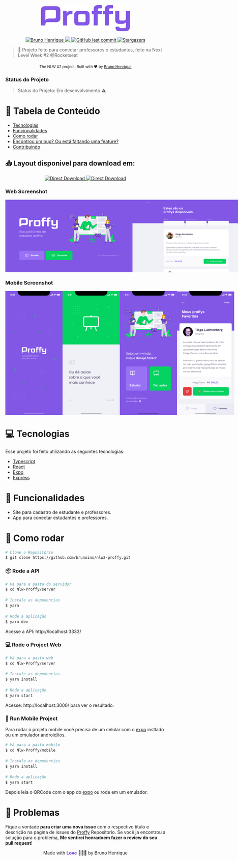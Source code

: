 <p align="center">
   <img src="./.github/logo.png" alt="Proffy" width="280"/>
</p>

<p align="center">	
   <a href="https://www.linkedin.com/in/bruno-henrique10/">
      <img alt="Bruno Henrique" src="https://img.shields.io/badge/-Bruno Henrique-8257E5?style=flat&logo=Linkedin&logoColor=white" />
   </a>

  <a aria-label="Completed" href="https://nextlevelweek.com/episodios/omnistack/edicao/2">
    <img src="https://img.shields.io/badge/Proffy-NLW 2.0-8257E5?logo=data:image/png;base64,iVBORw0KGgoAAAANSUhEUgAAABAAAAAQCAMAAAAoLQ9TAAAALVBMVEVHcExxWsF0XMJzXMJxWcFsUsD///9jRrzY0u6Xh9Gsn9n39fyMecy0qd2bjNJWBT0WAAAABHRSTlMA2Do606wF2QAAAGlJREFUGJVdj1cWwCAIBLEsRU3uf9xobDH8+GZwUYi8i6ucJwrxKE+7D0G9Q4vlYqtmCSjndr4CgCgzlyFgfKfKCVO0LrPKjmiqMxGXkJwNnXskqWG+1oSM+BSwD8f29YLNjvx/OQrn+g99oQSoNmt3PgAAAABJRU5ErkJggg=="></img>
  </a>

  <a href="https://github.com/Brunoinx/nlw2-proffy/commits/master">
    <img alt="GitHub last commit" src="https://img.shields.io/github/last-commit/Brunoinx/nlw2-proffy?color=774DD6">
  </a> 

  <a href="https://github.com/Brunoinx/nlw2-proffy/stargazers">
    <img alt="Stargazers" src="https://img.shields.io/github/stars/Brunoinx/nlw2-proffy?color=8257E5&logo=github">
  </a>
</p>

> :rocket: Projeto feito para conectar professores e estudantes, feito na Next Level Week #2 @Rocketseat

<div align="center">
  <sub>
    The NLW #2 project. Built with ❤︎ by
    <a href="https://github.com/Brunoinx">Bruno Henrique</a> 
  </sub>
</div>

### Status do Projeto
> Status do Projeto: Em desenvolvimento :warning:

# :pushpin: Tabela de Conteúdo

* [Tecnologias](#computer-tecnologias)
* [Funcionalidades](#rocket-funcionalidades)
* [Como rodar](#construction_worker-como-rodar)
* [Encontrou um bug? Ou está faltando uma feature?](#bug-problemas)
* [Contribuindo](#tada-contribuindo)

<h2 align="left"> 📥 Layout disponivel para download em: </h2>
<p align="center">
    <a title="Download .fig Web" target="_blank" href="https://www.figma.com/file/GHGS126t7WYjnPZdRKChJF/Proffy-Web">
        <img alt="Direct Download" src="https://img.shields.io/badge/Download Web-6633cc?style=flat-square&logo=figma&logoColor=f15bb5" width="200px" />
    </a>
    <a title="Download .fig Mobile" target="_blank" href="https://www.figma.com/file/e33KvgUpFdunXxJjHnK7CG/Proffy-Mobile">
        <img alt="Direct Download" src="https://img.shields.io/badge/Download Mobile-6633cc?style=flat-square&logo=figma&logoColor=f15bb5" width="215px"/>
    </a>
</p>

### Web Screenshot
<div style="display: flex; flex-direction: 'row'; justify-content: space-around; align-items: 'center';">
   <img src="./.github/web-landing.png" width="400px">
   <img src="./.github/web-list-teachers.png" width="400px">
</div>

### Mobile Screenshot
<div style="display: flex; justify-content: space-around; flex-direction: 'row';">
   <img src="./.github/mobile-splash.png" width="180">
   <img src="./.github/mobile-onboarding.png" width="180">
   <img src="./.github/mobile-home.png" width="180">
   <img src="./.github/mobile-favoritos.png" width="180">
</div>

# :computer: Tecnologias
Esse projeto foi feito utilizando as seguintes tecnologias:

* [Typescript](https://www.typescriptlang.org/)      
* [React](https://reactjs.org/)      
* [Expo](https://expo.io/)       
* [Express](https://expressjs.com/) 

# :rocket: Funcionalidades

* Site para cadastro de estudante e professores.
* App para conectar estudantes e professores.

# :construction_worker: Como rodar

```zsh
# Clone o Repositório
$ git clone https://github.com/brunoinx/nlw2-proffy.git
```

### 📦 Rode a API

```zsh
# Vá para a pasta do servidor
$ cd Nlw-Proffy/server

# Instale as depedencias
$ yarn

# Rode a aplicação
$ yarn dev
```
Acesse a API: http://localhost:3333/

### 💻 Rode o Project Web

```zsh
# Vá para a pasta web
$ cd Nlw-Proffy/server

# Instale as depedencias
$ yarn install

# Rode a aplicação
$ yarn start
```
Acesse: http://localhost:3000/ para ver o resultado.

### 📱 Run Mobile Project
Para rodar o projeto mobile você precisa de um celular com o [expo](https://play.google.com/store/apps/details?id=host.exp.exponent) instlado ou um emulador android/ios.

```zsh
# Vá para a pasta mobile
$ cd Nlw-Proffy/mobile

# Instale as depedencias
$ yarn install

# Rode a aplicação
$ yarn start
```
Depois leia o QRCode com o app do [expo](https://play.google.com/store/apps/details?id=host.exp.exponent) ou rode em um emulador.


# :bug: Problemas

Fique a vontade **para criar uma nova issue** com o respectivo titulo e descrição na página de issues do [Proffy](https://github.com/Brunoinx/nlw2-proffy/issues) Repositorio. Se você já encontrou a solução para o problema, **Me sentirei honradoem fazer o review do seu pull request**!

<footer>
  <p align="center">Made with <strong style="color: #6633cc">Love</strong> 💜👨‍💻 by Bruno Henrique</p>
</footer>